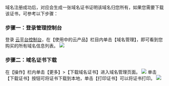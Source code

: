 域名注册成功后，对应会生成一张域名证书证明该域名归您所有，如果您需要下载该证书，可参考以下步骤：

### 步骤一：登录管理控制台
登录 [云平台控制台](http://console.tce.fsphere.cn/)，在【使用中的云产品】栏目内单击【域名管理】，即可看到您购买的所有域名信息列表。
![](http://imgcache.tcecqpoc.fsphere.cn/image/mc.qcloudimg.com/static/img/da4ba43894682972815e6deb5f040e50/image.png)
### 步骤二：域名证书下载
在【操作】栏内单击【更多】>【下载域名证书】进入域名管理页面。
![](http://imgcache.tcecqpoc.fsphere.cn/image/mc.qcloudimg.com/static/img/21c288b28bd1b887bb3f587772f3e982/image.png)
单击【下载证书】按钮可将证书下载到本地，单击【打印证书】可以将证书打印。
![](http://imgcache.tcecqpoc.fsphere.cn/image/mc.qcloudimg.com/static/img/3ce512892c05d4b62730b521b99d7c3f/image.png)
